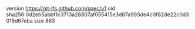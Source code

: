 version https://git-lfs.github.com/spec/v1
oid sha256:0d2eb5abbf1c3713a28807af055415e3d87a993de4c0f82de22c0d3019d67eba
size 863
